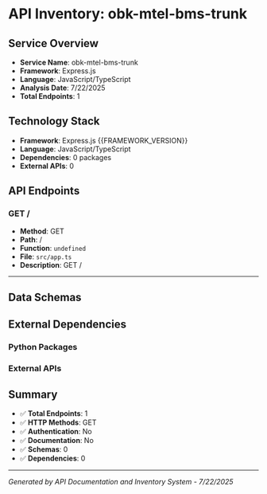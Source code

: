 # API Inventory: obk-mtel-bms-trunk

## Service Overview

- **Service Name**: obk-mtel-bms-trunk
- **Framework**: Express.js
- **Language**: JavaScript/TypeScript
- **Analysis Date**: 7/22/2025
- **Total Endpoints**: 1

## Technology Stack

- **Framework**: Express.js {{FRAMEWORK_VERSION}}
- **Language**: JavaScript/TypeScript
- **Dependencies**: 0 packages
- **External APIs**: 0

## API Endpoints

### GET /

- **Method**: GET
- **Path**: /
- **Function**: `undefined`
- **File**: `src/app.ts`
- **Description**: GET /

---



## Data Schemas



## External Dependencies

### Python Packages


### External APIs


## Summary

- ✅ **Total Endpoints**: 1
- ✅ **HTTP Methods**: GET
- ✅ **Authentication**: No
- ✅ **Documentation**: No
- ✅ **Schemas**: 0
- ✅ **Dependencies**: 0

---

*Generated by API Documentation and Inventory System - 7/22/2025* 